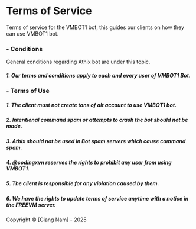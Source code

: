 Terms of Service
================

Terms of service for the VMBOT1 bot, this guides our clients on how they can use VMBOT1 bot.

### \- Conditions

General conditions regarding Athix bot are under this topic.

##### 1\. Our terms and conditions apply to each and every user of VMBOT1 Bot.

### \- Terms of Use

##### 1\. The client must not create tons of alt account to use VMBOT1 bot.

##### 2\. Intentional command spam or attempts to crash the bot should not be made.

##### 3\. Athix should not be used in Bot spam servers which cause command spam.

##### 4\. @codingxvn reserves the rights to prohibit any user from using VMBOT1.

##### 5\. The client is responsible for any violation caused by them.

##### 6\. We have the rights to update terms of service anytime with a notice in the FREEVM server.

Copyright © \[Giang Nam\] - 2025
